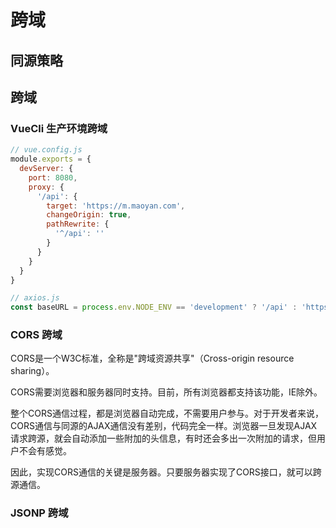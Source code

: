 # 跨域

## 同源策略



## 跨域

### VueCli 生产环境跨域

```js
// vue.config.js
module.exports = {
  devServer: {
    port: 8080,
    proxy: {
      '/api': {
        target: 'https://m.maoyan.com',
        changeOrigin: true,
        pathRewrite: {
          '^/api': ''
        }
      }
    }
  }
}

// axios.js
const baseURL = process.env.NODE_ENV == 'development' ? '/api' : 'https://m.maoyan.com'
```



### CORS 跨域

CORS是一个W3C标准，全称是"跨域资源共享"（Cross-origin resource sharing）。

CORS需要浏览器和服务器同时支持。目前，所有浏览器都支持该功能，IE除外。

整个CORS通信过程，都是浏览器自动完成，不需要用户参与。对于开发者来说，CORS通信与同源的AJAX通信没有差别，代码完全一样。浏览器一旦发现AJAX请求跨源，就会自动添加一些附加的头信息，有时还会多出一次附加的请求，但用户不会有感觉。

因此，实现CORS通信的关键是服务器。只要服务器实现了CORS接口，就可以跨源通信。



### JSONP 跨域
